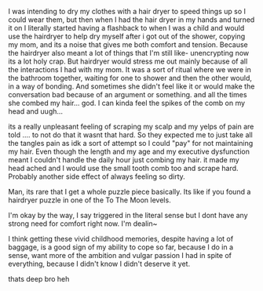 ---
---
I was intending to dry my clothes with a hair dryer to speed things up so I could wear them, but then when I had the hair dryer in my hands and turned it on I literally started having a flashback to when I was a child and would use the hairdryer to help dry myself after i got out of the shower, copying my mom, and its a noise that gives me both comfort and tension. Because the hairdryer also meant a lot of things that I'm still like- unencrypting now its a lot holy crap. But hairdryer would stress me out mainly because of all the interactions I had with my mom. It was a sort of ritual where we were in the bathroom together, waiting for one to shower and then the other would, in a way of bonding. And sometimes she didn't feel like it or would make the conversation bad because of an argument or something. and all the times she combed my hair... god. I can kinda feel the spikes of the comb on my head and uugh... 

its a really unpleasant feeling of scraping my scalp and my yelps of pain are told .... to not do that it wasnt that hard. So they expected me to just take all the tangles pain as idk a sort of attempt so I could "pay" for not maintaining my hair. Even though the length and my age and my executive dysfunction meant I couldn't handle the daily hour just combing my hair. it made my head ached and I would use the small tooth comb too and scrape hard. Probably another side effect of always feeling so dirty. 

Man, its rare that I get a whole puzzle piece basically. Its like if you found a hairdryer puzzle in one of the To The Moon levels. 

I'm okay by the way, I say triggered in the literal sense but I dont have any strong need for comfort right now. I'm dealin~

I think getting these vivid childhood memories, despite having a lot of baggage, is a good sign of my ability to cope so far, because I do in a sense, want more of the ambition and vulgar passion I had in spite of everything, because I didn't know I didn't deserve it yet. 

thats deep bro heh